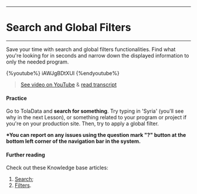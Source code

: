 ****
# Search and Global Filters
---

Save your time with search and global filters functionalities. Find what you're looking for in seconds and narrow down the displayed information to only the needed program.

{%youtube%} iAWJgBDtXUI {%endyoutube%}  
> [See video on YouTube](https://www.youtube.com/embed/iAWJgBDtXUI?rel=0) & [read transcript](https://docs.google.com/document/d/1DCaeMviBwSO5hGSfeh6Y9McPI6D1dzxJyDs5kKa4wug/edit#heading=h.ddpf16rzpr5r)

#### Practice

Go to TolaData and **search for something**. Try typing in 'Syria' \(you'll see why in the next Lesson\), or something related to your program or project if you're on your production site. Then, try to apply a global filter.

**\*You can report on any issues using the question mark "?" button at the bottom left corner of the navigation bar in the system.**

#### Further reading

Check out these Knowledge base articles: 

1. [Search](https://help.toladata.com/en/navigation/search.html);
2. [Filters](https://help.toladata.com/en/navigation/filters.html).



